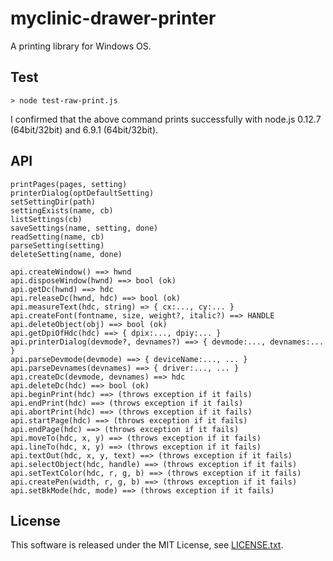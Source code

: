 # myclinic-drawer-printer

A printing library for Windows OS.

## Test

```
> node test-raw-print.js
```

I confirmed that the above command prints successfully with node.js 0.12.7 (64bit/32bit) and 6.9.1 (64bit/32bit).

## API

```
printPages(pages, setting)
printerDialog(optDefaultSetting)
setSettingDir(path)
settingExists(name, cb)
listSettings(cb)
saveSettings(name, setting, done)
readSetting(name, cb)
parseSetting(setting)
deleteSetting(name, done)

api.createWindow() ==> hwnd
api.disposeWindow(hwnd) ==> bool (ok)
api.getDc(hwnd) ==> hdc
api.releaseDc(hwnd, hdc) ==> bool (ok)
api.measureText(hdc, string) => { cx:..., cy:... }
api.createFont(fontname, size, weight?, italic?) ==> HANDLE
api.deleteObject(obj) ==> bool (ok)
api.getDpiOfHdc(hdc) ==> { dpix:..., dpiy:... }
api.printerDialog(devmode?, devnames?) ==> { devmode:..., devnames:... }
api.parseDevmode(devmode) ==> { deviceName:..., ... }
api.parseDevnames(devnames) ==> { driver:..., ... }
api.createDc(devmode, devnames) ==> hdc
api.deleteDc(hdc) ==> bool (ok)
api.beginPrint(hdc) ==> (throws exception if it fails)
api.endPrint(hdc) ==> (throws exception if it fails)
api.abortPrint(hdc) ==> (throws exception if it fails)
api.startPage(hdc) ==> (throws exception if it fails)
api.endPage(hdc) ==> (throws exception if it fails)
api.moveTo(hdc, x, y) ==> (throws exception if it fails)
api.lineTo(hdc, x, y) ==> (throws exception if it fails)
api.textOut(hdc, x, y, text) ==> (throws exception if it fails)
api.selectObject(hdc, handle) ==> (throws exception if it fails)
api.setTextColor(hdc, r, g, b) ==> (throws exception if it fails)
api.createPen(width, r, g, b) ==> (throws exception if it fails)
api.setBkMode(hdc, mode) ==> (throws exception if it fails)
```

## License
This software is released under the MIT License, see [LICENSE.txt](LICENSE.txt).
